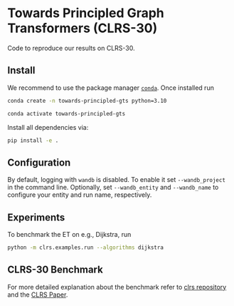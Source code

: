 # Towards Principled Graph Transformers (CLRS-30)
Code to reproduce our results on CLRS-30.

## Install
We recommend to use the package manager [`conda`](https://docs.conda.io/en/latest/). Once installed run

```bash
conda create -n towards-principled-gts python=3.10

conda activate towards-principled-gts
```
Install all dependencies via:
```bash
pip install -e .
```
## Configuration
By default, logging with `wandb` is disabled. To enable it set `--wandb_project` in the command line.  Optionally, set `--wandb_entity` and `--wandb_name` to configure your entity and run name, respectively.

## Experiments
To benchmark the ET on e.g., Dijkstra, run

```bash
python -m clrs.examples.run --algorithms dijkstra
```

## CLRS-30 Benchmark
For more detailed explanation about the benchmark refer to [clrs repository](https://github.com/google-deepmind/clrs) and the [CLRS Paper](https://arxiv.org/abs/2205.15659).
